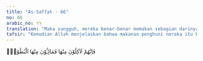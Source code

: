 ```yaml
---
title: "As-Saffat - 66"
no: 66
arabic_no: ٦٦
translation: "Maka sungguh, mereka benar-benar memakan sebagian darinya (buah pohon itu), dan mereka memenuhi perutnya dengan buahnya (zaqqum)."
tafsir: "Kemudian Allah menjelaskan bahwa makanan penghuni neraka itu buah pohon zaqqum. Walau pun mereka mengetahui baunya yang busuk dan rasanya yang pahit tetapi karena sangat lapar dan makanan lain tidak ada terpaksa mereka memakannya sampai penuh perut mereka.\n\nAllah berfirman:\n\nTidak ada makanan bagi mereka selain dari pohon yang berduri, yang tidak menggemukkan dan tidak menghilangkan lapar. (al-Gasyiyah/88: 6-7)\n\nSehabis makan buah zaqqum itu tentulah mereka memerlukan minuman. Maka kepada mereka disediakan minuman yang bercampur dari air yang sangat panas yang menghanguskan muka mereka, sebagaimana dilukiskan Allah dalam firman-Nya:\n\nSesungguhnya Kami telah menyediakan neraka bagi orang zalim, yang gejolaknya mengepung mereka. Jika mereka meminta pertolongan (minum), mereka akan diberi air seperti besi yang mendidih yang menghanguskan wajah. (al-Kahf/18: 29)\n\nSetelah mereka makan dan minum maka mereka dikembalikan ke neraka Jahim, tempat asal mula mereka."
---
```

فَاِنَّهُمْ لَاٰكِلُوْنَ مِنْهَا فَمَالِـُٔوْنَ مِنْهَا الْبُطُوْنَۗ 
